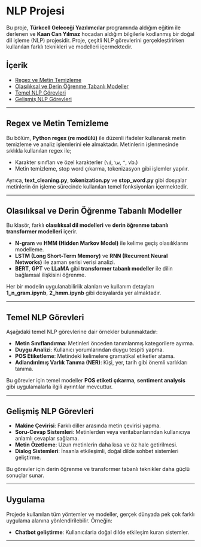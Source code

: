 # NLP Projesi

Bu proje, **Türkcell Geleceği Yazılımcılar** programında aldığım eğitim ile derlenen ve **Kaan Can Yılmaz** hocadan aldığım bilgilerle kodlanmış bir doğal dil işleme (NLP) projesidir. Proje, çeşitli NLP görevlerini gerçekleştirirken kullanılan farklı teknikleri ve modelleri içermektedir.

## İçerik

- [Regex ve Metin Temizleme](#regex-ve-metin-temizleme)
- [Olasılıksal ve Derin Öğrenme Tabanlı Modeller](#olasılıksal-ve-derin-öğrenme-tabanlı-modeller)
- [Temel NLP Görevleri](#temel-nlp-görevleri)
- [Gelişmiş NLP Görevleri](#gelişmiş-nlp-görevleri)

---

## Regex ve Metin Temizleme

Bu bölüm, **Python regex (re modülü)** ile düzenli ifadeler kullanarak metin temizleme ve analiz işlemlerini ele almaktadır. Metinlerin işlenmesinde sıklıkla kullanılan regex ile;

- Karakter sınıfları ve özel karakterler (`\d`, `\w`, `^`, vb.)
- Metin temizleme, stop word çıkarma, tokenizasyon gibi işlemler yapılır.

Ayrıca, **text_cleaning.py**, **tokenization.py** ve **stop_word.py** gibi dosyalar metinlerin ön işleme sürecinde kullanılan temel fonksiyonları içermektedir.

---

## Olasılıksal ve Derin Öğrenme Tabanlı Modeller

Bu klasör, farklı **olasılıksal dil modelleri** ve **derin öğrenme tabanlı transformer modelleri** içerir.

- **N-gram** ve **HMM (Hidden Markov Model)** ile kelime geçiş olasılıklarını modelleme.
- **LSTM (Long Short-Term Memory)** ve **RNN (Recurrent Neural Networks)** ile zaman serisi verisi analizi.
- **BERT**, **GPT** ve **LLaMA** gibi **transformer tabanlı modeller** ile dilin bağlamsal ilişkisini öğrenme.

Her bir modelin uygulanabilirlik alanları ve kullanım detayları **1_n_gram.ipynb**, **2_hmm.ipynb** gibi dosyalarda yer almaktadır.

---

## Temel NLP Görevleri

Aşağıdaki temel NLP görevlerine dair örnekler bulunmaktadır:

- **Metin Sınıflandırma**: Metinleri önceden tanımlanmış kategorilere ayırma.
- **Duygu Analizi**: Kullanıcı yorumlarından duygu tespiti yapma.
- **POS Etiketleme**: Metindeki kelimelere gramatikal etiketler atama.
- **Adlandırılmış Varlık Tanıma (NER)**: Kişi, yer, tarih gibi önemli varlıkları tanıma.

Bu görevler için temel modeller **POS etiketi çıkarma**, **sentiment analysis** gibi uygulamalarla ilgili ayrıntılar mevcuttur.

---

## Gelişmiş NLP Görevleri

- **Makine Çevirisi**: Farklı diller arasında metin çevirisi yapma.
- **Soru-Cevap Sistemleri**: Metinlerden veya veritabanlarından kullanıcıya anlamlı cevaplar sağlama.
- **Metin Özetleme**: Uzun metinlerin daha kısa ve öz hale getirilmesi.
- **Dialog Sistemleri**: İnsanla etkileşimli, doğal dilde sohbet sistemleri geliştirme.

Bu görevler için derin öğrenme ve transformer tabanlı teknikler daha güçlü sonuçlar sunar.

---

## Uygulama

Projede kullanılan tüm yöntemler ve modeller, gerçek dünyada pek çok farklı uygulama alanına yönlendirilebilir. Örneğin:

- **Chatbot geliştirme**: Kullanıcılarla doğal dilde etkileşim kuran sistemler.

---
